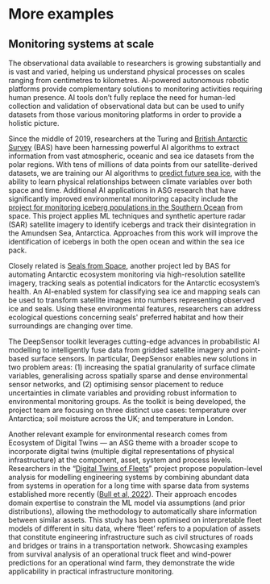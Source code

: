 # More examples

## Monitoring systems at scale

The observational data available to researchers is growing substantially and is vast and varied, helping us understand physical processes on scales ranging from centimetres to kilometres. AI-powered autonomous robotic platforms provide complementary solutions to monitoring activities requiring human presence. AI tools don’t fully replace the need for human-led collection and validation of observational data but can be used to unify datasets from those various monitoring platforms in order to provide a holistic picture.

Since the middle of 2019, researchers at the Turing and [British Antarctic Survey](https://www.bas.ac.uk/) (BAS) have been harnessing powerful AI algorithms to extract information from vast atmospheric, oceanic and sea ice datasets from the polar regions. With tens of millions of data points from our satellite-derived datasets, we are training our AI algorithms to [predict future sea ice](https://www.turing.ac.uk/news/artificial-intelligence-help-predict-arctic-sea-ice-loss), with the ability to learn physical relationships between climate variables over both space and time. Additional AI applications in ASG research that have significantly improved environmental monitoring capacity include the [project for monitoring iceberg populations in the Southern Ocean](https://www.turing.ac.uk/research/research-projects/improving-tracking-iceberg-populations-southern-ocean) from space. This project applies ML techniques and synthetic aperture radar (SAR) satellite imagery to identify icebergs and track their disintegration in the Amundsen Sea, Antarctica. Approaches from this work will improve the identification of icebergs in both the open ocean and within the sea ice pack.

Closely related is [Seals from Space](https://www.turing.ac.uk/research/publications/data-study-group-final-report-british-antarctic-survey), another project led by BAS for automating Antarctic ecosystem monitoring via high-resolution satellite imagery, tracking seals as potential indicators for the Antarctic ecosystem’s health. An AI-enabled system for classifying sea ice and mapping seals can be used to transform satellite images into numbers representing observed ice and seals. Using these environmental features, researchers can address ecological questions concerning seals' preferred habitat and how their surroundings are changing over time.

The DeepSensor toolkit leverages cutting-edge advances in probabilistic AI modelling to intelligently fuse data from gridded satellite imagery and point-based surface sensors. In particular, DeepSensor enables new solutions in two problem areas: (1) increasing the spatial granularity of surface climate variables, generalising across spatially sparse and dense environmental sensor networks, and (2) optimising sensor placement to reduce uncertainties in climate variables and providing robust information to environmental monitoring groups. As the toolkit is being developed, the project team are focusing on three distinct use cases: temperature over Antarctica; soil moisture across the UK; and temperature in London.

Another relevant example for environmental research comes from Ecosystem of Digital Twins — an ASG theme with a broader scope to incorporate digital twins (multiple digital representations of physical infrastructure) at the component, asset, system and process levels. Researchers in the “[Digital Twins of Fleets](https://www.turing.ac.uk/research/research-projects/dynamic-digital-twins-interconnected-energy-and-transport-networks)” project propose population-level analysis for modelling engineering systems by combining abundant data from systems in operation for a long time with sparse data from systems established more recently ([Bull et al, 2022](https://arxiv.org/abs/2204.12404v2)). Their approach encodes domain expertise to constrain the ML model via assumptions (and prior distributions), allowing the methodology to automatically share information between similar assets. This study has been optimised on interpretable fleet models of different in situ data, where ‘fleet’ refers to a population of assets that constitute engineering infrastructure such as civil structures of roads and bridges or trains in a transportation network. Showcasing examples from survival analysis of an operational truck fleet and wind-power predictions for an operational wind farm, they demonstrate the wide applicability in practical infrastructure monitoring.